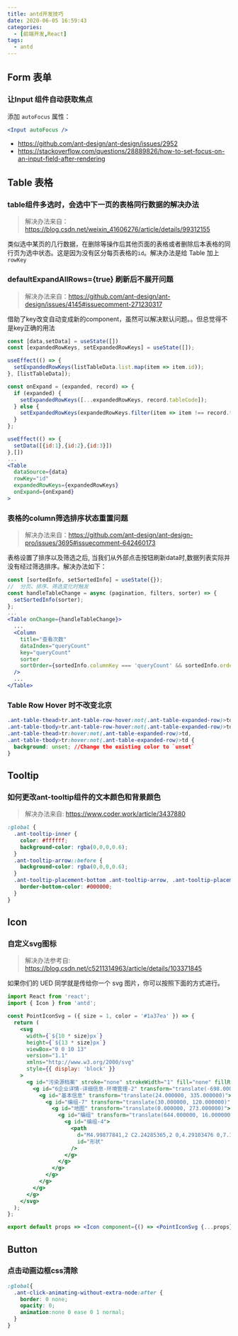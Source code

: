 ```yaml
---
title: antd开发技巧
date: 2020-06-05 16:59:43
categories:
  - [前端开发,React]
tags:
  - antd
---
```


<!--more-->

## Form 表单

### 让Input 组件自动获取焦点

添加 `autoFocus` 属性：

```jsx
<Input autoFocus />
```

- https://github.com/ant-design/ant-design/issues/2952
- https://stackoverflow.com/questions/28889826/how-to-set-focus-on-an-input-field-after-rendering

## Table 表格

### table组件多选时，会选中下一页的表格同行数据的解决办法

> 解决办法来自：https://blog.csdn.net/weixin_41606276/article/details/99312155

类似选中某页的几行数据，在删除等操作后其他页面的表格或者删除后本表格的同行页为选中状态。这是因为没有区分每页表格的`id`。解决办法是给 Table 加上 `rowKey`

### defaultExpandAllRows={true} 刷新后不展开问题

> 解决办法来自：https://github.com/ant-design/ant-design/issues/4145#issuecomment-271230317

借助了key改变自动变成新的component，虽然可以解决默认问题。。但总觉得不是key正确的用法

```jsx
const [data,setData] = useState([])
const [expandedRowKeys, setExpandedRowKeys] = useState([]);

useEffect(() => {
  setExpandedRowKeys(listTableData.list.map(item => item.id));
}, [listTableData]);

const onExpand = (expanded, record) => {
  if (expanded) {
    setExpandedRowKeys([...expandedRowKeys, record.tableCode]);
  } else {
    setExpandedRowKeys(expandedRowKeys.filter(item => item !== record.tableCode));
  }
};

useEffect(() => {
  setData([{id:1},{id:2},{id:3}])
},[])
...
<Table
  dataSource={data}
  rowKey="id"
  expandedRowKeys={expandedRowKeys}
  onExpand={onExpand}
>
```

### 表格的column筛选排序状态重置问题

> 解决办法来自：https://github.com/ant-design/ant-design-pro/issues/3695#issuecomment-642460173

表格设置了排序以及筛选之后, 当我们从外部点击按钮刷新data时,数据列表实际并没有经过筛选排序。解决办法如下：

```jsx
const [sortedInfo, setSortedInfo] = useState({});
// 	分页、排序、筛选变化时触发
const handleTableChange = async (pagination, filters, sorter) => {
  setSortedInfo(sorter);
};
...
<Table onChange={handleTableChange}>
  ...
  <Column
    title="查看次数"
    dataIndex="queryCount"
    key="queryCount"
    sorter
    sortOrder={sortedInfo.columnKey === 'queryCount' && sortedInfo.order}
  />
  ...
</Table>
```

### Table Row Hover 时不改变北京

```css
.ant-table-thead>tr.ant-table-row-hover:not(.ant-table-expanded-row)>td,
.ant-table-tbody>tr.ant-table-row-hover:not(.ant-table-expanded-row)>td,
.ant-table-thead>tr:hover:not(.ant-table-expanded-row)>td,
.ant-table-tbody>tr:hover:not(.ant-table-expanded-row)>td {
  background: unset; //Change the existing color to `unset`
}
```

## Tooltip

### 如何更改ant-tooltip组件的文本颜色和背景颜色

> 解决办法来自: https://www.coder.work/article/3437880

```css
:global {
  .ant-tooltip-inner {
    color: #ffffff;
    background-color: rgba(0,0,0,0.6);
  }
  .ant-tooltip-arrow::before {
    background-color: rgba(0,0,0,0.6);
  }
  .ant-tooltip-placement-bottom .ant-tooltip-arrow, .ant-tooltip-placement-bottomLeft .ant-tooltip-arrow, .ant-tooltip-placement-bottomRight .ant-tooltip-arrow {
    border-bottom-color: #000000;
  }
}
```

## Icon

### 自定义svg图标

> 解决办法参考自: https://blog.csdn.net/c5211314963/article/details/103371845

如果你们的 UED 同学就是传给你一个 svg 图片，你可以按照下面的方式进行。

```jsx
import React from 'react';
import { Icon } from 'antd';

const PointIconSvg = ({ size = 1, color = '#1a37ea' }) => {
  return (
    <svg
      width={`${10 * size}px`}
      height={`${13 * size}px`}
      viewBox="0 0 10 13"
      version="1.1"
      xmlns="http://www.w3.org/2000/svg"
      style={{ display: 'block' }}
    >
      <g id="污染源档案" stroke="none" strokeWidth="1" fill="none" fillRule="evenodd">
        <g id="6企业详情-详细信息-环境管理-2" transform="translate(-698.000000, -746.000000)" fill={color} fillRule="nonzero">
          <g id="基本信息" transform="translate(24.000000, 335.000000)">
            <g id="编组-7" transform="translate(30.000000, 120.000000)">
              <g id="地图" transform="translate(0.000000, 273.000000)">
                <g id="编组" transform="translate(644.000000, 16.000000)">
                  <g id="编组-4">
                    <path
                      d="M4.99877841,2 C2.24285365,2 0,4.29103476 0,7.10616241 C0,9.82395853 4.48082093,14.6506047 4.67139018,14.8552505 C4.75690203,14.9475907 4.87661862,15 5.0012216,15 C5.0036648,15 5.00855119,15 5.01099438,15 C5.13804056,15 5.26020034,14.9401037 5.343269,14.8402764 L6.89469827,13.0259167 C8.95675544,10.4478787 10,8.4563256 10,7.10865809 C10,4.29103476 7.75714636,2 4.99877841,2 Z M4.99877841,9.42714533 C3.74297582,9.42714533 2.7266064,8.38894222 2.7266064,7.10616241 C2.7266064,5.82338261 3.74297582,4.78517949 4.99877841,4.78517949 C6.254581,4.78517949 7.27095042,5.82338261 7.27095042,7.10616241 C7.27095042,8.38894222 6.254581,9.42714533 4.99877841,9.42714533 Z"
                      id="形状"
                    />
                  </g>
                </g>
              </g>
            </g>
          </g>
        </g>
      </g>
    </svg>
  );
};

export default props => <Icon component={() => <PointIconSvg {...props} />} />;
```

## Button

### 点击动画边框css清除

```css
:global{
  .ant-click-animating-without-extra-node:after {
    border: 0 none;
    opacity: 0;
    animation:none 0 ease 0 1 normal;
  }
}
```
